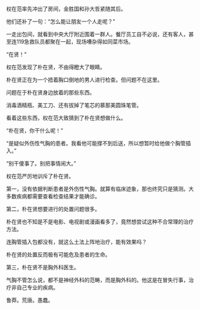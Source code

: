 权在范率先冲出了房间，金胜国和孙大哲紧随其后。

他们还补了一句：“怎么能让朋友一个人走呢？”

一走出包间，就看到中央大厅附近围着一群人。餐厅员工自不必说，还有客人，甚至连119急救队员都聚在一起，现场嘈杂得如同菜市场。

“在贤！”

权在范发现了朴在贤，不由得瞪大了眼睛。

朴在贤正在为一个捂着胸口倒地的男人进行检查。但问题不在这里。

问题在于朴在贤身边放着的那些东西。

消毒酒精瓶、美工刀、还有拔掉了笔芯的慕那美圆珠笔管。

看着这些东西，权在范大致猜到了朴在贤想做什么。

“朴在贤，你干什么呢！”

“是疑似外伤性气胸的患者。我看他可能撑不到后送，所以想暂时给他做个胸管插入。”

“别干傻事了。别把事情闹大。”

权在范严厉地训斥了朴在贤。

第一，没有依据判断患者是外伤性气胸。就算有临床迹象，那也终究只是猜测。大多数疾病都需要查看检查结果才能确诊。

第二，朴在贤想要进行的处置问题很多。

朴在贤也不知是不是电影、电视剧或漫画看多了，竟然想尝试这种不合常理的治疗方法。

连胸管插入包都没有，就这么土法上阵地治疗，能有效果吗？

朴在贤的处置反而极有可能危及患者的生命。

第三，朴在贤不是胸外科医生。

气胸不管怎么说，都不是神经外科的范畴，而是胸外科的。他这是在冒失行事，治疗非自己专业的疾病。

鲁莽。荒唐。愚蠢。
